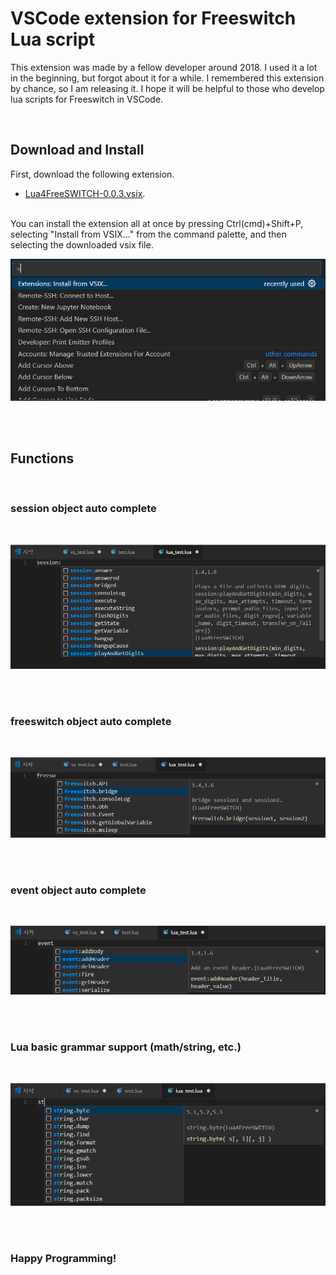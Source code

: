 # VSCode extension for Freeswitch Lua script

This extension was made by a fellow developer around 2018. I used it a lot in the beginning, but forgot about it for a while. I remembered this extension by chance, so I am releasing it. I hope it will be helpful to those who develop lua scripts for Freeswitch in VSCode.

<br>

## Download and Install

First, download the following extension.
* [Lua4FreeSWITCH-0.0.3.vsix](https://github.com/raspberry-pi-maker/VoIP-related-codes/blob/main/FreeSWITCH/tools/Lua4FreeSWITCH-0.0.3.vsix). 

<br>
You can install the extension all at once by pressing Ctrl(cmd)+Shift+P, selecting "Install from VSIX..." from the command palette, and then selecting the downloaded vsix file.

<br/>

![install](./images/1.png)<br/><br/>

<br>

## Functions

<br>

### session object auto complete

<br/>

![install](./images/2.png)<br/><br/>


<br>

### freeswitch object auto complete

<br/>

![install](./images/3.png)<br/><br/>

<br>

### event object auto complete

<br/>

![install](./images/4.png)<br/><br/>


<br>

### Lua basic grammar support (math/string, etc.)

<br/>

![install](./images/5.png)<br/><br/>


<br>

### Happy Programming!
